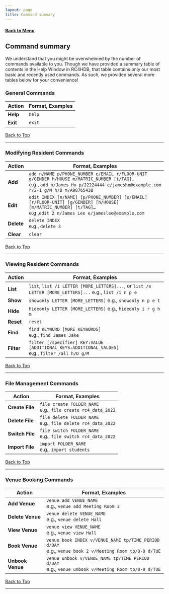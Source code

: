 ```yaml
---
layout: page
title: Command summary
---
```


#### [Back to Menu](../UserGuide.md)

## Command summary

We understand that you might be overwhelmed by the number of commands available to you. Though we have provided a summary
table of contents in the Help Window in RC4HDB, that table contains only our most basic and recently used commands. As such,
we provided several more tables below for your convenience!

### General Commands

Action | Format, Examples
--------|------------------
**Help** | `help`
**Exit** | `exit`

[Back to Top](#back-to-menuuserguidemd)

---

### Modifying Resident Commands

Action | Format, Examples
--------|------------------
**Add**    | `add n/NAME p/PHONE_NUMBER e/EMAIL r/FLOOR-UNIT g/GENDER h/HOUSE m/MATRIC_NUMBER [t/TAG]…​` <br> e.g., `add n/James Ho p/22224444 e/jamesho@example.com r/2-1 g/M h/D m/A9876543B`
**Edit**   | `edit INDEX [n/NAME] [p/PHONE_NUMBER] [e/EMAIL] [r/FLOOR-UNIT] [g/GENDER] [h/HOUSE] [m/MATRIC_NUMBER] [t/TAG]…​`<br> e.g.,`edit 2 n/James Lee e/jameslee@example.com`
**Delete** | `delete INDEX`<br> e.g., `delete 3`
**Clear**  | `clear`

[Back to Top](#back-to-menuuserguidemd)

---

### Viewing Resident Commands

Action | Format, Examples
--------|------------------
**List**   | `list`, `list /i LETTER [MORE_LETTERS]...`, or `list /e LETTER [MORE_LETTERS]...` e.g., `list /i n p e`
**Show**   | `showonly LETTER [MORE_LETTERS]` e.g., `showonly n p e t`
**Hide**   | `hideonly LETTER [MORE_LETTERS]` e.g., `hideonly i r g h m`
**Reset**  | `reset`
**Find**   | `find KEYWORD [MORE_KEYWORDS]`<br> e.g., `find James Jake`
**Filter** | `filter [/specifier] KEY:VALUE [ADDITIONAL_KEYS:ADDITIONAL_VALUES]` <br> e.g., `filter /all h/D g/M`

[Back to Top](#back-to-menuuserguidemd)

---

### File Management Commands

Action | Format, Examples
--------|------------------
**Create File** | `file create FOLDER_NAME` <br> e.g., `file create rc4_data_2022`
**Delete File** | `file delete FOLDER_NAME` <br> e.g., `file delete rc4_data_2022`
**Switch File** | `file switch FOLDER_NAME` <br> e.g., `file switch rc4_data_2022`
**Import File** | `import FOLDER_NAME` <br> e.g., `import students`

[Back to Top](#back-to-menuuserguidemd)

---

### Venue Booking Commands

Action | Format, Examples
--------|------------------
**Add Venue**    | `venue add VENUE_NAME` <br> e.g., `venue add Meeting Room 3`
**Delete Venue** | `venue delete VENUE_NAME` <br> e.g., `venue delete Hall`
**View Venue**   | `venue view VENUE_NAME` <br> e.g., `venue view Hall`
**Book Venue**   | `venue book INDEX v/VENUE_NAME tp/TIME_PERIOD d/DAY` <br> e.g., `venue book 2 v/Meeting Room tp/8-9 d/TUE`
**Unbook Venue** | `venue unbook v/VENUE_NAME tp/TIME_PERIOD d/DAY` <br> e.g., `venue unbook v/Meeting Room tp/8-9 d/TUE`

[Back to Top](#back-to-menuuserguidemd)

---
